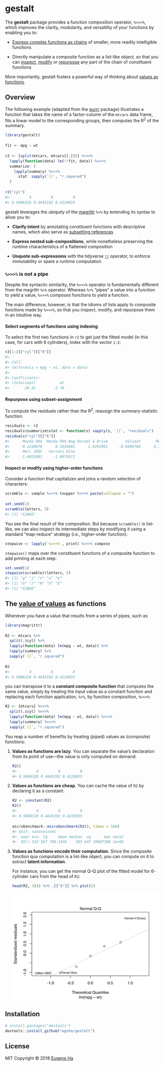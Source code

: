 
<!-- README.md is generated from README.Rmd. Please edit that file -->

# gestalt

The **gestalt** package provides a function composition operator,
`%>>>%`, which improves the clarity, modularity, and versatility of your
functions by enabling you to:

  - [Express complex functions as chains](#overview) of smaller, more
    readily intelligible functions

  - Directly manipulate a composite function as a list-like object, so
    that you can
    [inspect](#inspect-or-modify-using-higher-order-functions),
    [modify](#inspect-or-modify-using-higher-order-functions) or
    [repurpose](#repurpose-using-subset-assignment) any part of the
    chain of constituent functions

More importantly, gestalt fosters a powerful way of thinking about
[values as functions](#the-value-of-values-as-functions).

## Overview

The following example (adapted from the
[purrr](https://purrr.tidyverse.org) package) illustrates a function
that takes the name of a factor-column of the `mtcars` data frame, fits
a linear model to the corresponding groups, then computes the
R<sup>2</sup> of the summary.

``` r
library(gestalt)

fit <- mpg ~ wt

r2 <- {split(mtcars, mtcars[[.]])} %>>>%
  lapply(function(data) lm(!!fit, data)) %>>>%
  summarize: (
    lapply(summary) %>>>%
      stat: sapply(`[[`, "r.squared")
  )

r2("cyl")
#>         4         6         8 
#> 0.5086326 0.4645102 0.4229655
```

gestalt leverages the ubiquity of the
[magrittr](https://magrittr.tidyverse.org) `%>%` by extending its syntax
to allow you to:

  - **Clarify intent** by annotating constituent functions with
    descriptive names, which also serve as [subsetting
    references](#repurpose-using-subset-assignment)

  - **Express nested sub-compositions**, while nonetheless preserving
    the runtime characteristics of a flattened composition

  - **Unquote sub-expressions** with the tidyverse
    [`!!`](http://rlang.r-lib.org/reference/quasiquotation.html)
    operator, to enforce immutability or spare a runtime computation

### `%>>>%` is not a pipe

Despite the syntactic similarity, the `%>>>%` operator is fundamentally
different from the magrittr `%>%` operator. Whereas `%>%` “pipes” a
value into a function to yield a value, `%>>>%` *composes* functions to
yield a function.

The main difference, however, is that the idioms of lists apply to
composite functions made by `%>>>%`, so that you inspect, modify, and
repurpose them in an intuitive way.

#### Select segments of functions using indexing

To select the first two functions in `r2` to get just the fitted model
(in this case, for cars with 6 cylinders), index with the vector `1:2`:

``` r
r2[1:2]("cyl")[["6"]]
#> 
#> Call:
#> lm(formula = mpg ~ wt, data = data)
#> 
#> Coefficients:
#> (Intercept)           wt  
#>       28.41        -2.78
```

#### Repurpose using subset-assignment

To compute the residuals rather than the R<sup>2</sup>, reassign the
summary-statistic function:

``` r
residuals <- r2
residuals$summarize$stat <- function(s) sapply(s, `[[`, "residuals")
residuals("cyl")[["6"]]
#>      Mazda RX4  Mazda RX4 Wag Hornet 4 Drive        Valiant       Merc 280 
#>     -0.1249670      0.5839601      1.9291961     -0.6896780      0.3547199 
#>      Merc 280C   Ferrari Dino 
#>     -1.0452801     -1.0079511
```

#### Inspect or modify using higher-order functions

Consider a function that capitalizes and joins a random selection of
characters:

``` r
scramble <- sample %>>>% toupper %>>>% paste(collapse = "")

set.seed(1)
scramble(letters, 5)
#> [1] "GJNUE"
```

You see the final result of the composition. But because `scramble()` is
list-like, we can also inspect its intermediate steps by modifying it
using a standard “map-reduce” strategy (i.e., higher-order function):

``` r
stepwise <- lapply(`%>>>%`, print) %>>>% compose
```

`stepwise()` maps over the constituent functions of a composite function
to add printing at each step:

``` r
set.seed(1)
stepwise(scramble)(letters, 5)
#> [1] "g" "j" "n" "u" "e"
#> [1] "G" "J" "N" "U" "E"
#> [1] "GJNUE"
```

## The [value of values](https://youtu.be/-6BsiVyC1kM) as functions

Whenever you have a value that results from a series of pipes, such as

``` r
library(magrittr)

R2 <- mtcars %>% 
  split(.$cyl) %>% 
  lapply(function(data) lm(mpg ~ wt, data)) %>% 
  lapply(summary) %>% 
  sapply(`[[`, "r.squared")

R2
#>         4         6         8 
#> 0.5086326 0.4645102 0.4229655
```

you can transpose it to a **constant composite function** that computes
the same value, simply by treating the input value as a constant
function and replacing each function application, `%>%`, by function
composition, `%>>>%`:

``` r
R2 <- {mtcars} %>>>% 
  split(.$cyl) %>>>%
  lapply(function(data) lm(mpg ~ wt, data)) %>>>%
  lapply(summary) %>>>%
  sapply(`[[`, "r.squared")
```

You reap a number of benefits by treating (piped) values as (composite)
functions:

1.  **Values as functions are lazy**. You can separate the value’s
    declaration from its point of use—the value is only computed on
    demand:
    
    ``` r
    R2()
    #>         4         6         8 
    #> 0.5086326 0.4645102 0.4229655
    ```

2.  **Values as functions are cheap**. You can cache the value of `R2`
    by declaring it as a constant:
    
    ``` r
    R2 <- constant(R2)
    R2()
    #>         4         6         8 
    #> 0.5086326 0.4645102 0.4229655
    
    microbenchmark::microbenchmark(R2(), times = 1e6)  
    #> Unit: nanoseconds
    #>  expr min  lq     mean median  uq      max neval
    #>  R2() 532 567 709.1435    585 647 39887308 1e+06
    ```

3.  **Values as functions encode their computation**. Since the
    composite function qua computation is a list-like object, you can
    compute on it to extract **latent information**.
    
    For instance, you can get the normal Q–Q plot of the fitted model
    for 6-cylinder cars from the head of `R2`:
    
    ``` r
    head(R2, 3)() %>% .[["6"]] %>% plot(2)
    ```
    
    <img src="inst/images/plot.svg"/>

## Installation

``` r
# install.packages("devtools")
devtools::install_github("egnha/gestalt")
```



## License

MIT Copyright © 2018 [Eugene Ha](https://github.com/egnha)
